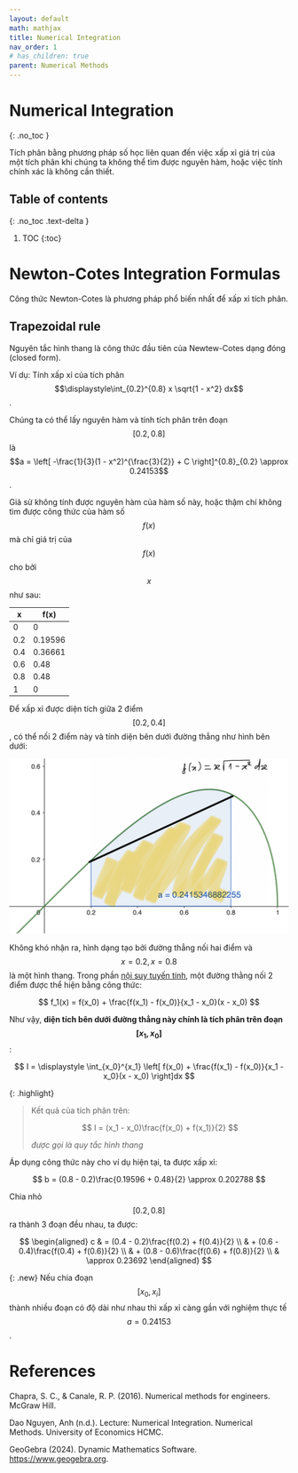 ```yaml
---
layout: default
math: mathjax
title: Numerical Integration
nav_order: 1
# has_children: true
parent: Numerical Methods
---
```


# Numerical Integration
{: .no_toc }

Tích phân bằng phương pháp số học liên quan đến việc xấp xỉ giá trị của một tích phân khi chúng ta không thể tìm được nguyên hàm, hoặc việc tính chính xác là không cần thiết.

## Table of contents
{: .no_toc .text-delta }

1. TOC
{:toc}

# Newton-Cotes Integration Formulas

Công thức Newton-Cotes là phương pháp phổ biến nhất để xấp xỉ tích phân.

## Trapezoidal rule

Nguyên tắc hình thang là công thức đầu tiên của Newtew-Cotes dạng đóng (closed form).

Ví dụ: Tính xấp xỉ của tích phân $$\displaystyle\int_{0.2}^{0.8} x \sqrt{1 - x^2} dx$$.

Chúng ta có thể lấy nguyên hàm và tính tích phân trên đoạn $$[0.2, 0.8]$$ là $$a = \left[ -\frac{1}{3}(1 - x^2)^{\frac{3}{2}} + C \right]^{0.8}_{0.2} \approx 0.24153$$. 

Giả sử không tính được nguyên hàm của hàm số này, hoặc thậm chí không tìm được công thức của hàm số $$f(x)$$ mà chỉ giá trị của $$f(x)$$ cho bởi $$x$$ như sau:

| x   | f(x)    |
|-----|---------|
| 0   | 0       |
| 0.2 | 0.19596 |
| 0.4 | 0.36661 |
| 0.6 | 0.48    |
| 0.8 | 0.48    |
| 1   | 0       |


Để xấp xỉ được diện tích giữa 2 điểm $$[0.2, 0.4]$$, có thể nối 2 điểm này và tính diện bên dưới đường thẳng như hình bên dưới:

![newton_cotes_eg1](/assets/img/numerical-methods/newton_cotes_eg1.png)

Không khó nhận ra, hình dạng tạo bởi đường thẳng nối hai điểm và $$x=0.2, x=0.8$$ là một hình thang. Trong phần [nội suy tuyến tính](https://nlamduy.github.io/docs/numerical-method/interpolation/interpolation.html#first-order-interpolating-polynomial), một đường thằng nối 2 điểm được thể hiện bằng công thức:

$$
f_1(x) = f(x_0) + \frac{f(x_1) - f(x_0)}{x_1 - x_0}(x - x_0)
$$

Như vậy, **diện tích bên dưới đường thẳng này chính là tích phân trên đoạn $$[x_1, x_0]$$**:

$$
I = \displaystyle \int_{x_0}^{x_1} \left[ f(x_0) + \frac{f(x_1) - f(x_0)}{x_1 - x_0}(x - x_0) \right]dx
$$

{: .highlight}
> Kết quả của tích phân trên:
>
> $$
> I = (x_1 - x_0)\frac{f(x_0) + f(x_1)}{2}
> $$
> 
> *được gọi là quy tắc hình thang*

Áp dụng công thức này cho ví dụ hiện tại, ta được xấp xỉ:

$$
b = (0.8 - 0.2)\frac{0.19596 + 0.48}{2} \approx 0.202788
$$

Chia nhỏ $$[0.2, 0.8]$$ ra thành 3 đoạn đều nhau, ta được:

$$
\begin{aligned}
c & = (0.4 - 0.2)\frac{f(0.2) + f(0.4)}{2} \\
& + (0.6 - 0.4)\frac{f(0.4) + f(0.6)}{2} \\
& + (0.8 - 0.6)\frac{f(0.6) + f(0.8)}{2} \\
& \approx 0.23692
\end{aligned}
$$

{: .new}
Nếu chia đoạn $$[x_0, x_i]$$ thành nhiều đoạn có độ dài như nhau thì xấp xỉ càng gần với nghiệm thực tế $$a = 0.24153$$.

# References

Chapra, S. C., & Canale, R. P. (2016). Numerical methods for engineers. McGraw Hill.

Dao Nguyen, Anh (n.d.). Lecture: Numerical Integration. Numerical Methods. University of Economics HCMC.

GeoGebra (2024). Dynamic Mathematics Software. https://www.geogebra.org.